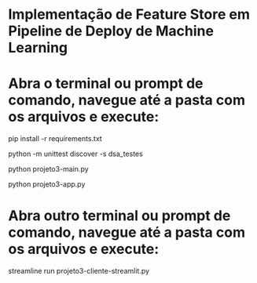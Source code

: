 # Implementação de Feature Store em Pipeline de Deploy de Machine Learning


# Abra o terminal ou prompt de comando, navegue até a pasta com os arquivos e execute:

pip install -r requirements.txt

python -m unittest discover -s dsa_testes

python projeto3-main.py

python projeto3-app.py


# Abra outro terminal ou prompt de comando, navegue até a pasta com os arquivos e execute:

streamline run projeto3-cliente-streamlit.py

